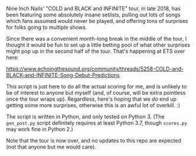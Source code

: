 Nine Inch Nails' "COLD and BLACK and INFINITE" tour, in late 2018, has
been featuring some absolutely insane setlists, pulling out lots of
songs which fans assumed would never be played, and offering tons of
surprises for folks going to multiple shows.

Since there was a convenient month-long break in the middle of the tour,
I thought it would be fun to set up a little betting pool of what
other surprises might pop up in the second half of the tour.  That's
happening at ETS over here:

https://www.echoingthesound.org/community/threads/5258-COLD-and-BLACK-and-INFINITE-Song-Debut-Predictions

This script is just here to do all the actual scoring for me, and is
unlikely to be of interest to anyone but myself (and, of course, will
be extra pointless once the tour wraps up).  Regardless, here's hoping
that we *do* end up getting some more surprises, otherwise this is
an awful lot of overkill.  :)

The script is written in Python, and only tested on Python 3.  (The
`gen_post.py` script definitely requires at least Python 3.7, though
`scores.py` may work fine in Python 2.)

Note that the tour is now over, and no updates to this repo are
expected (not that anyone but me would care).
